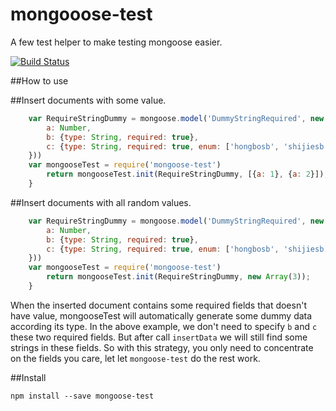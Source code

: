 # mongooose-test

A few test helper to make testing mongoose easier.

[![Build Status](https://travis-ci.org/ufo22940268/mongoose-test.svg?branch=master)](https://travis-ci.org/ufo22940268/mongoose-test)

##How to use



##Insert documents with some value.

```javascript
    var RequireStringDummy = mongoose.model('DummyStringRequired', new mongoose.Schema({
        a: Number,
        b: {type: String, required: true},
        c: {type: String, required: true, enum: ['hongbosb', 'shijiesb']}
    }))
    var mongooseTest = require('mongoose-test')
        return mongooseTest.init(RequireStringDummy, [{a: 1}, {a: 2}]);
    }
```

##Insert documents with all random values. 

```javascript
    var RequireStringDummy = mongoose.model('DummyStringRequired', new mongoose.Schema({
        a: Number,
        b: {type: String, required: true},
        c: {type: String, required: true, enum: ['hongbosb', 'shijiesb']}
    }))
    var mongooseTest = require('mongoose-test')
        return mongooseTest.init(RequireStringDummy, new Array(3));
    }
```


When the inserted document contains some required fields that doesn't have value, mongooseTest will automatically generate some dummy data according its type.
In the above example, we don't need to specify `b` and `c` these two required fields. But after call `insertData` we will still find some strings in these fields.
So with this strategy, you only need to concentrate on the fields you care, let let `mongoose-test` do the rest work.

##Install

    npm install --save mongoose-test
